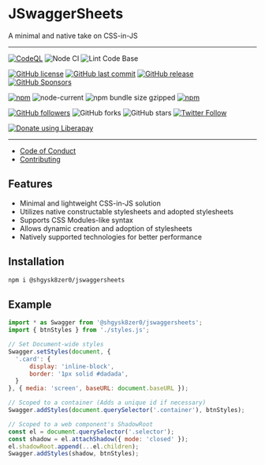 # JSwaggerSheets
A minimal and native take on CSS-in-JS

- - -
[![CodeQL](https://github.com/shgysk8zer0/jswaggersheets/actions/workflows/codeql-analysis.yml/badge.svg)](https://github.com/shgysk8zer0/jswaggersheets/actions/workflows/codeql-analysis.yml)
![Node CI](https://github.com/shgysk8zer0/jswaggersheets/workflows/Node%20CI/badge.svg)
![Lint Code Base](https://github.com/shgysk8zer0/jswaggersheets/workflows/Lint%20Code%20Base/badge.svg)

[![GitHub license](https://img.shields.io/github/license/shgysk8zer0/jswaggersheets.svg)](https://github.com/shgysk8zer0/jswaggersheets/blob/master/LICENSE)
[![GitHub last commit](https://img.shields.io/github/last-commit/shgysk8zer0/jswaggersheets.svg)](https://github.com/shgysk8zer0/jswaggersheets/commits/master)
[![GitHub release](https://img.shields.io/github/release/shgysk8zer0/jswaggersheets?logo=github)](https://github.com/shgysk8zer0/jswaggersheets/releases)
[![GitHub Sponsors](https://img.shields.io/github/sponsors/shgysk8zer0?logo=github)](https://github.com/sponsors/shgysk8zer0)

[![npm](https://img.shields.io/npm/v/@shgysk8zer0/jswaggersheets)](https://www.npmjs.com/package/@shgysk8zer0/jswaggersheets)
![node-current](https://img.shields.io/node/v/@shgysk8zer0/jswaggersheets)
![npm bundle size gzipped](https://img.shields.io/bundlephobia/minzip/@shgysk8zer0/jswaggersheets)
[![npm](https://img.shields.io/npm/dw/@shgysk8zer0/jswaggersheets?logo=npm)](https://www.npmjs.com/package/@shgysk8zer0/jswaggersheets)

[![GitHub followers](https://img.shields.io/github/followers/shgysk8zer0.svg?style=social)](https://github.com/shgysk8zer0)
![GitHub forks](https://img.shields.io/github/forks/shgysk8zer0/jswaggersheets.svg?style=social)
![GitHub stars](https://img.shields.io/github/stars/shgysk8zer0/jswaggersheets.svg?style=social)
[![Twitter Follow](https://img.shields.io/twitter/follow/shgysk8zer0.svg?style=social)](https://twitter.com/shgysk8zer0)

[![Donate using Liberapay](https://img.shields.io/liberapay/receives/shgysk8zer0.svg?logo=liberapay)](https://liberapay.com/shgysk8zer0/donate "Donate using Liberapay")
- - -

- [Code of Conduct](./.github/CODE_OF_CONDUCT.md)
- [Contributing](./.github/CONTRIBUTING.md)
<!-- - [Security Policy](./.github/SECURITY.md) -->

## Features

- Minimal and lightweight CSS-in-JS solution
- Utilizes native constructable stylesheets and adopted stylesheets
- Supports CSS Modules-like syntax
- Allows dynamic creation and adoption of stylesheets
- Natively supported technologies for better performance

## Installation

```bash
npm i @shgysk8zer0/jswaggersheets
```

## Example

```js
import * as Swagger from '@shgysk8zer0/jswaggersheets';
import { btnStyles } from './styles.js';

// Set Document-wide styles
Swagger.setStyles(document, {
  '.card': {
      display: 'inline-block',
      border: '1px solid #dadada',
  }
}, { media: 'screen', baseURL: document.baseURL });

// Scoped to a container (Adds a unique id if necessary)
Swagger.addStyles(document.querySelector('.container'), btnStyles);

// Scoped to a web component's ShadowRoot
const el = document.querySelector('.selector');
const shadow = el.attachShadow({ mode: 'closed' });
el.shadowRoot.append(...el.children);
Swagger.addStyles(shadow, btnStyles);
```
